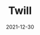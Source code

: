 ---
title: Twill 
date: 2021-12-30
thumbnail: img/twill-home.png
logo: img/twill-logo.png
client: Twill by Maersk
description: Helping small businesses ship goods easily without logistics experience
intro: At this succesfull subsidiary of Maersk, I'm working on improving the experience for small companies that want to ship goods from A to B, but don't have the experience or the connections that other companies have.
---